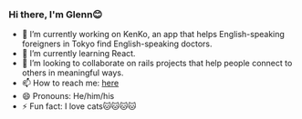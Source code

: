 ### Hi there, I'm Glenn😊

<ul>
  <li>🔭 I’m currently working on KenKo, an app that helps English-speaking foreigners in Tokyo find English-speaking doctors.</li>
  <li>🌱 I’m currently learning React.</li>
  <li>👯 I’m looking to collaborate on rails projects that help people connect to others in meaningful ways.</li> 
  <li>📫 How to reach me: <a href="glennbryant3@gmail.com" rel="nofollow">here</a></li>
  <li>😄 Pronouns: He/him/his</li>
  <li>⚡ Fun fact: I love cats🐱🐱🐱🐱</li>
</ul>


